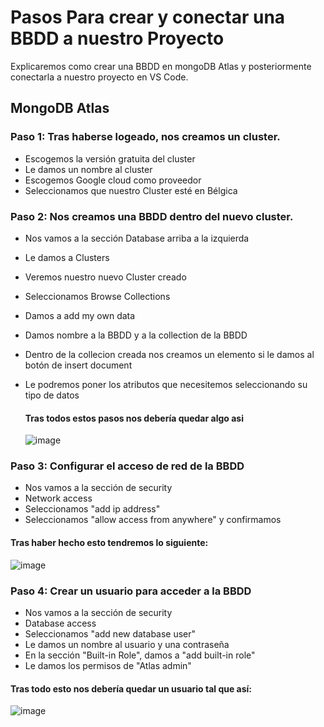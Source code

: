 # Pasos Para crear y conectar una BBDD a nuestro Proyecto

Explicaremos como crear una BBDD en mongoDB Atlas y posteriormente conectarla a nuestro proyecto en VS Code.

## MongoDB Atlas

### Paso 1: Tras haberse logeado, nos creamos un cluster. 
   - Escogemos la versión gratuita del cluster
   - Le damos un nombre al cluster
   - Escogemos Google cloud como proveedor
   - Seleccionamos que nuestro Cluster esté en Bélgica

### Paso 2: Nos creamos una BBDD dentro del nuevo cluster.
  - Nos vamos a la sección Database arriba a la izquierda 
  - Le damos a Clusters
  - Veremos nuestro nuevo Cluster creado
  - Seleccionamos Browse Collections
  - Damos a add my own data
  - Damos nombre a la BBDD y a la collection de la BBDD
  - Dentro de la collecion creada nos creamos un elemento si le damos al botón de insert document
  - Le podremos poner los atributos que necesitemos  seleccionando su tipo de datos
    
    #### Tras todos estos pasos nos debería quedar algo asi
    ![image](https://github.com/user-attachments/assets/dd9ee128-8a2a-4ec8-806a-1825e42dea02)

### Paso 3: Configurar el acceso de red de la BBDD
   - Nos vamos a la sección de security
   - Network access
   - Seleccionamos "add ip address"
   - Seleccionamos "allow access from anywhere" y confirmamos

   #### Tras haber hecho esto tendremos lo siguiente:
   ![image](https://github.com/user-attachments/assets/ab44ecd3-d1f3-47fd-acbf-53962181c2f2)

### Paso 4: Crear un usuario para acceder a la BBDD
   - Nos vamos a la sección de security 
   - Database access
   - Seleccionamos "add new database user"
   - Le damos un nombre al usuario y una contraseña
   - En la sección "Built-in Role", damos a "add built-in role"
   - Le damos los permisos de "Atlas admin"

   #### Tras todo esto nos debería quedar un usuario tal que así: 
   ![image](https://github.com/user-attachments/assets/7cb4c827-9e3b-4636-8f9d-b86c65641aac)
